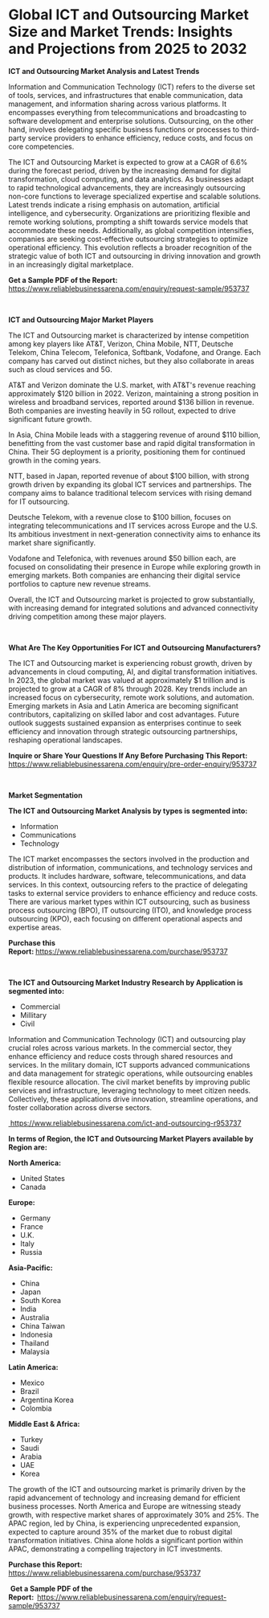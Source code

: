 <p><h1>Global ICT and Outsourcing Market Size and Market Trends: Insights and Projections from 2025 to 2032</h1></p><p><strong>ICT and Outsourcing Market Analysis and Latest Trends</strong></p>
<p><p>Information and Communication Technology (ICT) refers to the diverse set of tools, services, and infrastructures that enable communication, data management, and information sharing across various platforms. It encompasses everything from telecommunications and broadcasting to software development and enterprise solutions. Outsourcing, on the other hand, involves delegating specific business functions or processes to third-party service providers to enhance efficiency, reduce costs, and focus on core competencies. </p><p>The ICT and Outsourcing Market is expected to grow at a CAGR of 6.6% during the forecast period, driven by the increasing demand for digital transformation, cloud computing, and data analytics. As businesses adapt to rapid technological advancements, they are increasingly outsourcing non-core functions to leverage specialized expertise and scalable solutions. Latest trends indicate a rising emphasis on automation, artificial intelligence, and cybersecurity. Organizations are prioritizing flexible and remote working solutions, prompting a shift towards service models that accommodate these needs. Additionally, as global competition intensifies, companies are seeking cost-effective outsourcing strategies to optimize operational efficiency. This evolution reflects a broader recognition of the strategic value of both ICT and outsourcing in driving innovation and growth in an increasingly digital marketplace.</p></p>
<p><strong>Get a Sample PDF of the Report:&nbsp;</strong> <a href="https://www.reliablebusinessarena.com/enquiry/request-sample/953737?utm_campaign=3100&utm_medium=2&utm_source=Github&utm_content=ia&utm_term=18042025&utm_id=ict-and-outsourcing">https://www.reliablebusinessarena.com/enquiry/request-sample/953737</a></p>
<p>&nbsp;</p>
<p><strong>ICT and Outsourcing Major Market Players</strong></p>
<p><p>The ICT and Outsourcing market is characterized by intense competition among key players like AT&T, Verizon, China Mobile, NTT, Deutsche Telekom, China Telecom, Telefonica, Softbank, Vodafone, and Orange. Each company has carved out distinct niches, but they also collaborate in areas such as cloud services and 5G.</p><p>AT&T and Verizon dominate the U.S. market, with AT&T's revenue reaching approximately $120 billion in 2022. Verizon, maintaining a strong position in wireless and broadband services, reported around $136 billion in revenue. Both companies are investing heavily in 5G rollout, expected to drive significant future growth.</p><p>In Asia, China Mobile leads with a staggering revenue of around $110 billion, benefitting from the vast customer base and rapid digital transformation in China. Their 5G deployment is a priority, positioning them for continued growth in the coming years.</p><p>NTT, based in Japan, reported revenue of about $100 billion, with strong growth driven by expanding its global ICT services and partnerships. The company aims to balance traditional telecom services with rising demand for IT outsourcing.</p><p>Deutsche Telekom, with a revenue close to $100 billion, focuses on integrating telecommunications and IT services across Europe and the U.S. Its ambitious investment in next-generation connectivity aims to enhance its market share significantly.</p><p>Vodafone and Telefonica, with revenues around $50 billion each, are focused on consolidating their presence in Europe while exploring growth in emerging markets. Both companies are enhancing their digital service portfolios to capture new revenue streams.</p><p>Overall, the ICT and Outsourcing market is projected to grow substantially, with increasing demand for integrated solutions and advanced connectivity driving competition among these major players.</p></p>
<p>&nbsp;</p>
<p><strong>What Are The Key Opportunities For ICT and Outsourcing Manufacturers?</strong></p>
<p><p>The ICT and Outsourcing market is experiencing robust growth, driven by advancements in cloud computing, AI, and digital transformation initiatives. In 2023, the global market was valued at approximately $1 trillion and is projected to grow at a CAGR of 8% through 2028. Key trends include an increased focus on cybersecurity, remote work solutions, and automation. Emerging markets in Asia and Latin America are becoming significant contributors, capitalizing on skilled labor and cost advantages. Future outlook suggests sustained expansion as enterprises continue to seek efficiency and innovation through strategic outsourcing partnerships, reshaping operational landscapes.</p></p>
<p><strong>Inquire or Share Your Questions If Any Before Purchasing This Report:</strong> <a href="https://www.reliablebusinessarena.com/enquiry/pre-order-enquiry/953737?utm_campaign=3100&utm_medium=2&utm_source=Github&utm_content=ia&utm_term=18042025&utm_id=ict-and-outsourcing">https://www.reliablebusinessarena.com/enquiry/pre-order-enquiry/953737</a></p>
<p>&nbsp;</p>
<p><strong>Market Segmentation</strong></p>
<p><strong>The ICT and Outsourcing Market Analysis by types is segmented into:</strong></p>
<p><ul><li>Information</li><li>Communications</li><li>Technology</li></ul></p>
<p><p>The ICT market encompasses the sectors involved in the production and distribution of information, communications, and technology services and products. It includes hardware, software, telecommunications, and data services. In this context, outsourcing refers to the practice of delegating tasks to external service providers to enhance efficiency and reduce costs. There are various market types within ICT outsourcing, such as business process outsourcing (BPO), IT outsourcing (ITO), and knowledge process outsourcing (KPO), each focusing on different operational aspects and expertise areas.</p></p>
<p><strong>Purchase this Report:&nbsp;</strong><a href="https://www.reliablebusinessarena.com/purchase/953737?utm_campaign=3100&utm_medium=2&utm_source=Github&utm_content=ia&utm_term=18042025&utm_id=ict-and-outsourcing">https://www.reliablebusinessarena.com/purchase/953737</a></p>
<p>&nbsp;</p>
<p><strong>The ICT and Outsourcing Market Industry Research by Application is segmented into:</strong></p>
<p><ul><li>Commercial</li><li>Millitary</li><li>Civil</li></ul></p>
<p><p>Information and Communication Technology (ICT) and outsourcing play crucial roles across various markets. In the commercial sector, they enhance efficiency and reduce costs through shared resources and services. In the military domain, ICT supports advanced communications and data management for strategic operations, while outsourcing enables flexible resource allocation. The civil market benefits by improving public services and infrastructure, leveraging technology to meet citizen needs. Collectively, these applications drive innovation, streamline operations, and foster collaboration across diverse sectors.</p></p>
<p><a href="https://www.reliablebusinessarena.com/ict-and-outsourcing-r953737?utm_campaign=3100&utm_medium=2&utm_source=Github&utm_content=ia&utm_term=18042025&utm_id=ict-and-outsourcing">&nbsp;https://www.reliablebusinessarena.com/ict-and-outsourcing-r953737</a></p>
<p><strong>In terms of Region, the ICT and Outsourcing Market Players available by Region are:</strong></p>
<p>
    <p> <strong> North America: </strong>
        <ul>
            <li>United States</li>
            <li>Canada</li>
        </ul>
        </p> 
    <p> <strong> Europe: </strong>
        <ul>
            <li>Germany</li>
            <li>France</li>
            <li>U.K.</li>
            <li>Italy</li>
            <li>Russia</li>
        </ul>
        </p> 
    <p> <strong> Asia-Pacific: </strong>
        <ul>
            <li>China</li>
            <li>Japan</li>
            <li>South Korea</li>
            <li>India</li>
            <li>Australia</li>
            <li>China Taiwan</li>
            <li>Indonesia</li>
            <li>Thailand</li>
            <li>Malaysia</li>
        </ul>
        </p> 
    <p> <strong> Latin America: </strong>
        <ul>
            <li>Mexico</li>
            <li>Brazil</li>
            <li>Argentina Korea</li>
            <li>Colombia</li>
        </ul>
        </p> 
    <p> <strong> Middle East & Africa: </strong>
        <ul>
            <li>Turkey</li>
            <li>Saudi</li>
            <li>Arabia</li>
            <li>UAE</li>
            <li>Korea</li>
        </ul>
    </p>
    </p>
<p><p>The growth of the ICT and outsourcing market is primarily driven by the rapid advancement of technology and increasing demand for efficient business processes. North America and Europe are witnessing steady growth, with respective market shares of approximately 30% and 25%. The APAC region, led by China, is experiencing unprecedented expansion, expected to capture around 35% of the market due to robust digital transformation initiatives. China alone holds a significant portion within APAC, demonstrating a compelling trajectory in ICT investments.</p></p>
<p><strong>Purchase this Report: </strong><a href="https://www.reliablebusinessarena.com/purchase/953737?utm_campaign=3100&utm_medium=2&utm_source=Github&utm_content=ia&utm_term=18042025&utm_id=ict-and-outsourcing">https://www.reliablebusinessarena.com/purchase/953737</a></p>
<p>&nbsp;<strong>Get a Sample PDF of the Report:&nbsp;&nbsp;</strong><a href="https://www.reliablebusinessarena.com/enquiry/request-sample/953737?utm_campaign=3100&utm_medium=2&utm_source=Github&utm_content=ia&utm_term=18042025&utm_id=ict-and-outsourcing">https://www.reliablebusinessarena.com/enquiry/request-sample/953737</a></p>
<p><strong></strong></p>
<p><p></p><p></p><p></p></p>